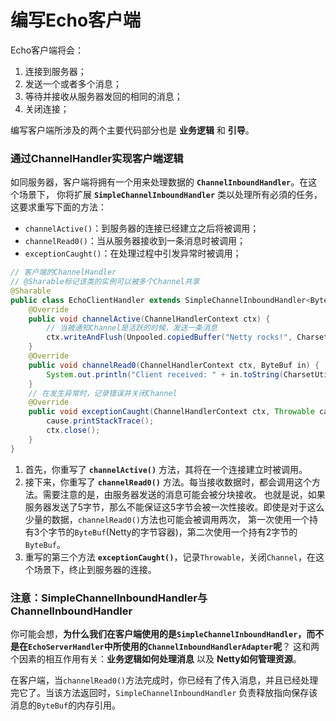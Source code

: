 编写Echo客户端
===============================================================
Echo客户端将会：
1. 连接到服务器；
2. 发送一个或者多个消息；
3. 等待并接收从服务器发回的相同的消息；
4. 关闭连接；

编写客户端所涉及的两个主要代码部分也是 **业务逻辑** 和 **引导**。

### 通过ChannelHandler实现客户端逻辑
如同服务器，客户端将拥有一个用来处理数据的 **`ChannelInboundHandler`**。在这个场景下，
你将扩展 **`SimpleChannelInboundHandler`** 类以处理所有必須的任务，这要求重写下面的方法：
+ `channelActive()`：到服务器的连接已经建立之后将被调用；
+ `channelRead0()`：当从服务器接收到一条消息时被调用；
+ `exceptionCaught()`：在处理过程中引发异常时被调用；

```java
// 客户端的ChannelHandler
// @Sharable标记该类的实例可以被多个Channel共享
@Sharable
public class EchoClientHandler extends SimpleChannelInboundHandler<ByteBuf> {
    @Override
    public void channelActive(ChannelHandlerContext ctx) {
        // 当被通知Channel是活跃的时候，发送一条消息
        ctx.writeAndFlush(Unpooled.copiedBuffer("Netty rocks!", CharsetUtil.UTF_8));
    }
    @Override
    public void channelRead0(ChannelHandlerContext ctx, ByteBuf in) {
        System.out.println("Client received: " + in.toString(CharsetUtil.UTF_8));
    }
    // 在发生异常时，记录错误并关闭Channel 
    @Override
    public void exceptionCaught(ChannelHandlerContext ctx, Throwable cause) {
        cause.printStackTrace();
        ctx.close();
    }
}
```
1. 首先，你重写了 **`channelActive()`** 方法，其将在一个连接建立时被调用。
2. 接下来，你重写了 **`channelRead0()`** 方法。每当接收数据时，都会调用这个方法。需要注意的是，由服务器发送的消息可能会被分块接收。
也就是说，如果服务器发送了5字节，那么不能保证这5字节会被一次性接收。即使是对于这么少量的数据，`channelRead0()`方法也可能会被调用两次，
第一次使用一个持有3个字节的`ByteBuf`(Netty的字节容器)，第二次使用一个持有2字节的`ByteBuf`。
3. 重写的第三个方法 **`exceptionCaught()`**，记录`Throwable`，关闭`Channel`，在这个场景下，终止到服务器的连接。

### 注意：SimpleChannelInboundHandler与ChannelInboundHandler
你可能会想，**为什么我们在客户端使用的是`SimpleChannelInboundHandler`，而不是在`EchoServerHandler`中所使用的`ChannelInboundHandlerAdapter`呢**？
这和两个因素的相互作用有关：**业务逻辑如何处理消息** 以及 **Netty如何管理资源**。

在客户端，当`channelRead0()`方法完成时，你已经有了传入消息，并且已经处理完它了。当该方法返回时，`SimpleChannelInboundHandler`
负责释放指向保存该消息的`ByteBuf`的内存引用。



